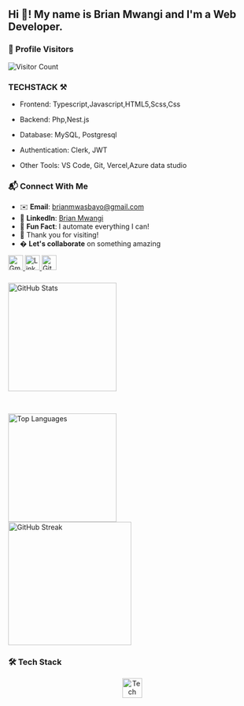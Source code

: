 <h2 align="left">Hi 👋! My name is Brian Mwangi and I'm a Web Developer.</h2>

### 🌟 Profile Visitors
![Visitor Count](https://komarev.com/ghpvc/?username=Kishoyan-Brian033&color=blueviolet&style=flat-square&label=PROFILE+VIEWS)

### TECHSTACK ⚒️

- Frontend: Typescript,Javascript,HTML5,Scss,Css

- Backend: Php,Nest.js

- Database: MySQL, Postgresql

- Authentication: Clerk, JWT

- Other Tools: VS Code, Git, Vercel,Azure data studio

### 📬 Connect With Me
- ✉️ **Email**: [brianmwasbayo@gmail.com](mailto:brianmwasbayo@gmail.com)  
- 💼 **LinkedIn**: [Brian Mwangi](https://www.linkedin.com/in/brian-mwangi-a081a1330/)  
- 🌟 **Fun Fact**: I automate everything I can!  
- 🙏 Thank you for visiting!  
- � **Let's collaborate** on something amazing  

<div align="left">
  <a href="mailto:brianmwasbayo@gmail.com">
    <img src="https://img.shields.io/badge/Gmail-D14836?style=for-the-badge&logo=gmail&logoColor=white" height="30" alt="Gmail"/>
  </a>
  <a href="https://www.linkedin.com/in/brian-mwangi-a081a1330/">
    <img src="https://img.shields.io/badge/LinkedIn-0077B5?style=for-the-badge&logo=linkedin&logoColor=white" height="30" alt="LinkedIn"/>
  </a>
  <!-- Dynamic GitHub Profile Views -->
  <a href="https://github.com/Kishoyan-Brian033?tab=repositories">
    <img src="https://komarev.com/ghpvc/?username=Kishoyan-Brian033&label=Profile%20views&color=0e75b6&style=flat" height="30" alt="GitHub Views"/>
  </a>
</div>

###

<div align="left">
  <!-- GitHub Stats Card (Auto-refreshes) -->
  <img src="https://github-readme-stats.vercel.app/api?username=Kishoyan-Brian033&show_icons=true&count_private=true&theme=radical&hide_border=true&include_all_commits=true&cache_seconds=86400" height="220" alt="GitHub Stats"/>
  
  <!-- Spacer -->
  &nbsp;&nbsp;&nbsp;&nbsp;
  
  <!-- Top Languages Card (Auto-refreshes) -->
  <img src="https://github-readme-stats.vercel.app/api/top-langs?username=Kishoyan-Brian033&layout=compact&langs_count=8&theme=radical&hide_border=true&cache_seconds=86400" height="220" alt="Top Languages"/>
</div>

<!-- GitHub Streak Stats (Auto-refreshes) -->
<div align="left">
  <img src="https://streak-stats.demolab.com?user=Kishoyan-Brian033&theme=radical&hide_border=true&date_format=j%20M%5B%20Y%5D&background=0D1117&fire=DD2727&ring=DD2727" height="250" alt="GitHub Streak"/>
</div>

###

### 🛠️ Tech Stack
<div align="center" style="margin: 15px 0">
  <img src="https://skillicons.dev/icons?i=js,html,typescript,css,sass,php,react,nodejs,git,github,vscode" height="40" alt="Tech Stack"/>
</div>

<br clear="both">
